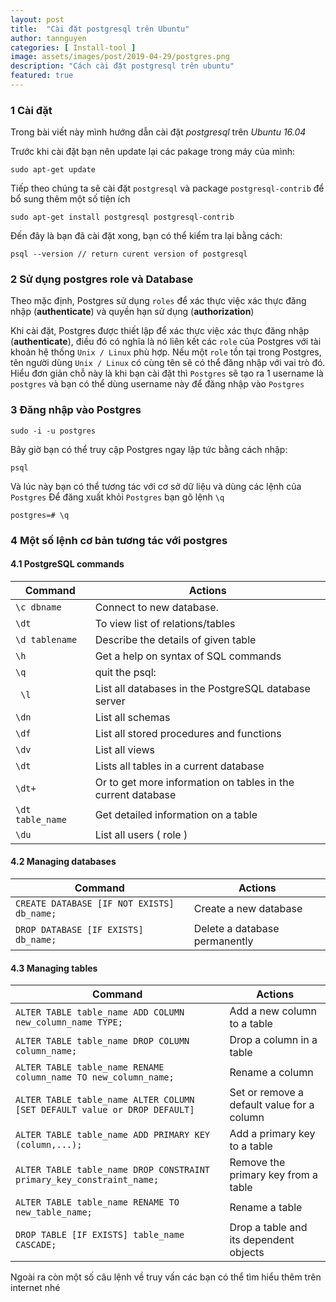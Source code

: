 ```yaml
---
layout: post
title:  "Cài đặt postgresql trên Ubuntu"
author: tannguyen
categories: [ Install-tool ]
image: assets/images/post/2019-04-29/postgres.png
description: "Cách cài đặt postgresql trên ubuntu"
featured: true
---
```

### 1 Cài đặt
Trong bài viết này mình hướng dẫn cài đặt *postgresql* trên *Ubuntu 16.04*

Trước khi cài đặt bạn nên update lại các pakage trong máy của mình: 
```text
sudo apt-get update
```
Tiếp theo chúng ta sẽ cài đặt ```postgresql``` và package ```postgresql-contrib``` để bổ sung thêm một số tiện ích

```text
sudo apt-get install postgresql postgresql-contrib
```
Đến đây là bạn đã cài đặt xong, bạn có thể kiểm tra lại bằng cách:
```text
psql --version // return curent version of postgresql 
```
### 2 Sử dụng postgres role và Database
Theo mặc định, Postgres sử dụng ```roles``` để xác thực việc xác thực đăng nhập (**authenticate**) và quyền hạn sử dụng (**authorization**)

Khi cài đặt, Postgres được thiết lập để xác thực việc xác thực đăng nhập (**authenticate**), 
điều đó có nghĩa là nó liên kết các ```role``` của Postgres với tài khoản hệ thống `Unix / Linux` phù hợp. 
Nếu một `role` tồn tại trong Postgres, tên người dùng `Unix / Linux` có cùng tên sẽ có thể đăng nhập với vai trò đó.
Hiểu đơn giản chỗ này là khi bạn cài đặt thì `Postgres` sẽ tạo ra 1 username là `postgres` và bạn có thể dùng username này để đăng nhập vào `Postgres`
### 3 Đăng nhập vào Postgres
```text
sudo -i -u postgres
```
Bây giờ bạn có thể truy cập Postgres ngay lập tức bằng cách nhập:
```text
psql
```

Và lúc này bạn có thể tương tác với cơ sở dữ liệu và dùng các lệnh của `Postgres`
Để đăng xuất khỏi `Postgres` bạn gõ lệnh `\q`
```text
postgres=# \q
```
### 4 Một số lệnh cơ bản tương tác với postgres

#### 4.1 PostgreSQL commands

| Command           |       Actions
--------------------|-------------------------------
`\c dbname `        | Connect to new database.            
`\dt`               | To view list of relations/tables     
`\d tablename`      | Describe the details of given table        
`\h `               | Get a help on syntax of SQL commands 
`\q `               | quit the psql:           
` \l`               | List all databases in the PostgreSQL database server
`\dn `              | List all schemas
`\df `              | List all stored procedures and functions
`\dv`               | List all views
`\dt `              | Lists all tables in a current database
`\dt+`              | Or to get more information on tables in the current database
`\dt table_name `   | Get detailed information on a table
`\du `              | List all users ( role )

#### 4.2 Managing databases

Command                                     |       Actions
--------------------------------------------|-------------------------------
`CREATE DATABASE [IF NOT EXISTS] db_name;`  | Create a new database
`DROP DATABASE [IF EXISTS] db_name; `       | Delete a database permanently

#### 4.3 Managing tables

Command                                                                     |       Actions
----------------------------------------------------------------------------|-------------------------------
`ALTER TABLE table_name ADD COLUMN new_column_name TYPE;`                   | Add a new column to a table
`ALTER TABLE table_name DROP COLUMN column_name;`                           | Drop a column in a table
`ALTER TABLE table_name RENAME column_name TO new_column_name; `            | Rename a column
`ALTER TABLE table_name ALTER COLUMN [SET DEFAULT value or DROP DEFAULT] `  | Set or remove a default value for a column
`ALTER TABLE table_name ADD PRIMARY KEY (column,...);`                      | Add a primary key to a table
`ALTER TABLE table_name DROP CONSTRAINT primary_key_constraint_name;`       | Remove the primary key from a table
`ALTER TABLE table_name RENAME TO new_table_name; `                         | Rename a table
`DROP TABLE [IF EXISTS] table_name CASCADE;`                                | Drop a table and its dependent objects

Ngoài ra còn một số câu lệnh về truy vấn các bạn có thể tìm hiểu thêm trên internet nhé 

